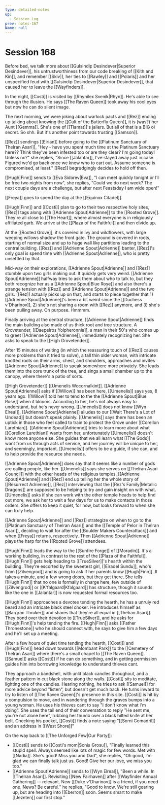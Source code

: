 ```yaml
---
type: detailed-notes
up:
  - Session Log
prev: notes-167
Name: null
---
```

# Session 168

Before bed, we talk more about [[Gulsindip Desindever|Superior Desindever]], his untrustworthiness from our code breaking of [[Kith and Kin]], and remember [[Skiv]], her ties to [[Rawley]] and [[Polaris]] and her unspecified feud with [[Gulsindip Desindever|Superior Desindever]], that caused her to leave the [[Wayfinders]].

In the night, [[Costi]] is visited by [[Rhynilex Svenik|Rhyn]]. He's able to see through the illusion. He says [[The Raven Queen]] took away his cool eyes but now he can do silent image. 

The next morning, we were joking about warlock pacts and [[Rez]] ending up talking about knowing the [[Cult of the Butterfly Queen]], it is (was?) her Aunt [[Gemma]]. She's one of [[Tiamat]]'s jailers. But all of that is a BIG ol secret. So shh. But it's another point towards trusting [[Samson]]. 

[[Rez]] sendings [[Eirian]] before going to the [[Platinum Sanctuary of Thelran Asari]], "Hey - have you spent much time at the Platinum Sanctuary here?? Think they've been infested too or are they clear? I'm going today! Unless no?" she replies, "Since [[Jalantar]], I've stayed away just in case. Figured we'd go back once we knew who to cart out. Assume someone is compromised, at least." [[Rez]] begrudgingly decides to hold off then. 

[[Hugh|Finn]] sends to [[Eva Sidorev|Eva]], "I can meet quickly tonight or I’ll be free two nights from now", she replies, "Could we do next week? The next couple days are a challenge, but after next Feastsday I am wide open!"

[[Freya]] goes to spend the day at the [[Equinox Citadel]].

[[Hugh|Finn]] and [[Costi]] plan to go to their two respective holy sites, [[Rez]] tags along with [[Adrienne Spout|Adrienne]] to the [[Rooted Grove]]. They're all close to [[The Heart]], where almost everyone is in religiously affiliated garb. We arrive at the [[Plaza of the Faithful]] and then divide up. 

At the [[Rooted Grove]], it's covered in ivy and wildflowers, with large weeping willows shadow the front gate. The ground is covered in roots, starting of normal size and up to huge wall like partitions leading to the central building. [[Rez]] and [[Adrienne Spout|Adrienne]] banter, [[Rez]]'s only goal is spend time with [[Adrienne Spout|Adrienne]], who is pretty unsettled by that. 

Mid-way on their explorations, [[Adrienne Spout|Adrienne]] and [[Rez]] stumble upon two girls making out. It quickly gets very weird. [[Adrienne Spout|Adrienne]] halfway tries to ask them about who to talk to, but they both recognize her as a [[Adrienne Spout|Blue Rose]] and also there's a strange tension with [[Rez]] and [[Adrienne Spout|Adrienne]] and the two girls. [[Rez]] actually picks up on that, and starts to piece together that 1) [[Adrienne Spout|Adrienne]]'s been a bit weird since the [[Duchess v'Dharinov]], 2) she's not sharing a room with [[Rez]] anymore, and 3) she's been pulling away. On purpose. Hmmmm.

Finally arriving at the central structure, [[Adrienne Spout|Adrienne]] finds the main building also made of us thick root and tree structure. A Grovetender, [[Daepeiros Yolpheronnia]], a man in their 50's who comes up to greet [[Adrienne Spout|Adrienne]], immediately recognizing her. She asks to speak to the [[High Grovetender]]. 

After 15 minutes of waiting (in which the reassuring touch of [[Rez]] causes more problems than it tried to solve), a tall thin older woman, with intricate knotted roots on their arms, chest, and shoulders, approaches and invites [[Adrienne Spout|Adrienne]] to speak somewhere more privately. She leads them into the core trunk of the tree, and sings a small chamber up to the canopy, where there's a patio of sorts.

[[High Grovetender]] [[Umenelis Wocornalkint]]. [[Adrienne Spout|Adrienne]] asks if [[Willow]] has been here, [[Umenelis]] says yes, 8 years ago. [[Willow]] told her to tend to the the [[Adrienne Spout|Blue Rose]] when it blooms. According to her, he's not always easy to understand, but he's never wrong. [[Umenelis]] does not know [[Wyn Elreal]], [[Adrienne Spout|Adrienne]] alludes to our [[Wait There's a Lot of Undead]] but doesn't speak plainly. [[Umenelis]] says there has been an uptick in those who feel called to train to protect the Grove under [[Corellon Larethian]]. [[Adrienne Spout|Adrienne]] tries to learn more about what [[Corellon Larethian]] wants from her, unfortunately [[Umenelis]] doesn't know more anyone else. She guides that we all learn what [[The Gods]] want from us through acts of service, and her journey will be unique to her, and seemingly, important. [[Umenelis]] offers to be a guide, if she can, and to help provide the resource she needs. 

[[Adrienne Spout|Adrienne]] does say that it seems like a number of gods are calling people, like her. [[Umenelis]] says she serves on [[Thelran Asari Council]] with the other heads of the religious temples. [[Adrienne Spout|Adrienne]] and [[Rez]] end up telling her the whole story of [[Resurrect Adrienne]], [[Rez]] interviewing that the [[Rez's Family|Metallic Dragons]] are supposed to be helping to try and gain insight on with what. [[Umenelis]] asks if she can work with the other temple heads to help find out more, we ask her to wait a few days for us to make contacts in those orders. She offers to keep it quiet, for now, but looks forward to when she can truly help. 

[[Adrienne Spout|Adrienne]] and [[Rez]] strategize on when to go to the [[Platinum Sanctuary of Thelran Asari]] and the [[Temple of Pelor in Thelran Asari]], deciding to wait for after the [[Boulder Makers Counterattack]] and when [[Freya]] returns, respectively. Then [[Adrienne Spout|Adrienne]] plays the harp for the [[Rooted Grove]] attendees. 

[[Hugh|Finn]] leads the way to the [[Sunfire Forge]] of [[Moradin]]. It's a working building, in contrast to the rest of the [[Plaza of the Faithful]]. [[Hugh|Finn]] gets help heading to [[TrueSilver]]'s hearth within the building. They're escorted by the sweetest girl, [[Eiradel Sundu]], who's from [[Zilvengrod]] and is going to ask if her parents know [[Hugh|Finn]]. It takes a minute, and a few wrong doors, but they get there. She tells [[Hugh|Finn]] that no one is formally in charge here, few outside of [[Zilvengrod]] or [[K'falgaard|Kfalgaard]] has structure, though it sounds like the one in [[Jalantar]] is now requested formal resources too. 

[[Hugh|Finn]] approaches a devotee tending the hearth, he has a unruly red beard and an intricate black steel choker. He introduces himself as [[Bargran Thruker]] and shares that they're all equal in [[Thelran Asari]]. They bond over their devotion to [[TrueSilver]], and he asks for [[Hugh|Finn]]'s help tending the fire. [[Hugh|Finn]] asks [[Father Thronestone]] who he should connect with, he says to give him a few days and he'll set up a meeting. 

After a few hours of quiet time tending the hearth, [[Costi]] and [[Hugh|Finn]] head down towards [[Mombant Park]] to the [[Cemetery of Thelran Asari]] where there's a small chapel to [[The Raven Queen]]. [[Samuel]] asks [[Costi]] if he can do something, and in getting permission guides him into borrowing knowledge to understand thieves cant.

They approach a bandshell, with unlit black candles throughout, and a feather pattern in cut black stone along the walls. [[Costi]] sits to meditate, lighting one of the candles. Hearing nothing, he tries to ask [[Samuel]] for more advice beyond "listen", but doesn't get much back. He turns inward to try to listen of [[The Raven Queen]]'s presence in this site. [[Costi]] is hit by a compulsion to move, and in wandering through the graves bumps into a young woman. He uses his thieves cant to say "I don't know what I'm doing". She uses the tail end of their conversation to reply "He sent me, you're not alone here", rubbing her thumb over a black hilted knife at her belt. Checking his pocket, [[Costi]] finds a note saying "[[Sorni Gomadril]] and an address in [[West Shore]]"

On the way back to [[The Unforged Few|Our Party]]:
* [[Costi]] sends to [[Costi's mom|Sonia Grosu]], "Finally learned this stupid spell. Always seemed like lots of magic for few words. Met with [[Nadia]]. She's good! Miss you and Dad", she replies, "Oh good, I’m glad we can finally talk just us. Good! Give her our love, we miss you too."
* [[Adrienne Spout|Adrienne]] sends to [[Wyn Elreal]], "Been a while. In [[Thelran Asari]]. Revisiting [[New Fairhaven]] after [[Wayfinder Annual Gathering]] — relevant. New [[Duke v'Dharinov]] is a friend, if you need one. News? Be careful." he replies, "Good to know. We're still gearing up, but are heading into [[Eberron]] soon. Seems smart to make [[Jezeten]] our first stop."





